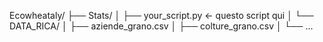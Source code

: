 


Ecowheataly/
├── Stats/
│   ├── your_script.py  ← questo script qui
│   └── DATA_RICA/
│       ├── aziende_grano.csv
│       ├── colture_grano.csv
│       └── ...